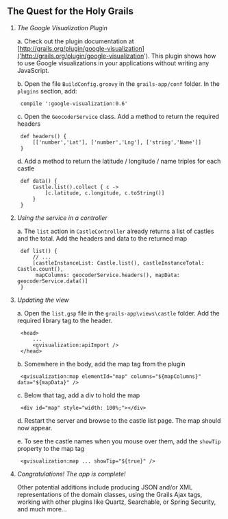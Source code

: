 The Quest for the Holy Grails
-----------------------------

1. *The Google Visualization Plugin*

    a. Check out the plugin documentation at [http://grails.org/plugin/google-visualization]('http://grails.org/plugin/google-visualization').
    This plugin shows how to use Google visualizations in your applications without writing any JavaScript.
    
    b. Open the file `BuildConfig.groovy` in the `grails-app/conf` folder. In the `plugins` section, add:
    
        compile ':google-visualization:0.6'
        
    c. Open the `GeocoderService` class. Add a method to return the required headers
    
        def headers() {
            [['number','Lat'], ['number','Lng'], ['string','Name']]
        }
        
    d. Add a method to return the latitude / longitude / name triples for each castle
    
        def data() {
            Castle.list().collect { c ->
                [c.latitude, c.longitude, c.toString()]
            }
        }
        
2. *Using the service in a controller*

    a. The `list` action in `CastleController` already returns a list of castles and the total. Add the headers and data to the 
    returned map
    
        def list() {
            // ...
            [castleInstanceList: Castle.list(), castleInstanceTotal: Castle.count(),
             mapColumns: geocoderService.headers(), mapData: geocoderService.data()]
        }
        
3. *Updating the view*

    a. Open the `list.gsp` file in the `grails-app\views\castle` folder. Add the required library tag to the header.
    
        <head>
            ...
            <gvisualization:apiImport />
        </head>
        
    b. Somewhere in the body, add the map tag from the plugin
    
        <gvisualization:map elementId="map" columns="${mapColumns}" data="${mapData}" />
        
    c. Below that tag, add a div to hold the map
    
        <div id="map" style="width: 100%;"></div>
        
    d. Restart the server and browse to the castle list page. The map should now appear.
    
    e. To see the castle names when you mouse over them, add the `showTip` property to the map tag
    
        <gvisualization:map ... showTip="${true}" />
        
4. *Congratulations! The app is complete!*

    Other potential additions include producing JSON and/or XML representations of the domain classes, using the Grails Ajax tags,
    working with other plugins like Quartz, Searchable, or Spring Security, and much more...